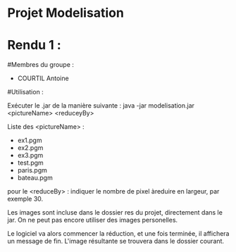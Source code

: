 # Projet Modelisation

# Rendu 1 :


#Membres du groupe :
  - COURTIL Antoine


#Utilisation :

Exécuter le .jar de la manière suivante :
	java -jar modelisation.jar \<pictureName> \<reduceyBy>

Liste des \<pictureName> :
  - ex1.pgm
  - ex2.pgm
  - ex3.pgm
  - test.pgm
  - paris.pgm
  - bateau.pgm

pour le \<reduceBy> :
  indiquer le nombre de pixel àreduire en largeur, par exemple 30.


Les images sont incluse dans le dossier res du projet, directement dans le jar.
On ne peut pas encore utiliser des images personelles.

Le logiciel va alors commencer la réduction, et une fois terminée, il affichera un message de fin.
L'image résultante se trouvera dans le dossier courant.